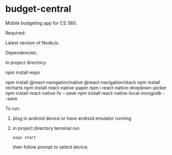 # budget-central
 Mobile budgeting app for CS 380.

 Required: 

 Latest version of NodeJs.

 Dependencies:

 In project directory:

 npm install expo

 npm install @react-navigation/native @react-navigation/stack
 npm install recharts
 npm install react-native-paper
 npm i react-native-dropdown-picker
 npm install react-native-fs --save
 npm install react-native-local-mongodb --save


 To run: 

 1) plug in android device or have android emulator running
 2) in project directory terminal run 

        expo start

    then follow prompt to select device.




